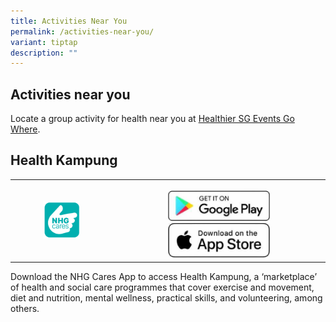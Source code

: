 ```yaml
---
title: Activities Near You
permalink: /activities-near-you/
variant: tiptap
description: ""
---
```

<h2>Activities near you</h2>
<p>Locate a group activity for health near you at <a href="https://www.gowhere.gov.sg/hsgevents/" rel="noopener noreferrer nofollow" target="_blank">Healthier SG Events Go Where</a>.</p>
<p></p>
<h2>Health Kampung</h2>
<table style="minWidth: 50px">
<colgroup>
<col>
<col>
</colgroup>
<tbody>
<tr>
<th rowspan="1" colspan="1">
<div class="isomer-image-wrapper">
<img style="width: 40%;" height="auto" width="100%" alt="" src="/images/NHGCares_App_Icon.png">
</div>
</th>
<th rowspan="1" colspan="1">
<p></p><a class="isomer-image-wrapper" href="https://play.google.com/store/apps/details?id=com.nhg.mha&amp;pli=1"><img style="width: 50%;" height="auto" width="100%" alt="" src="/images/googleplay.png"></a>
<a class="isomer-image-wrapper" href="https://apps.apple.com/sg/app/nhg-cares/id1639265003">
<img style="width: 50%;" height="auto" width="100%" alt="" src="/images/applestore.png">
</a>
</th>
</tr>
</tbody>
</table>
<p>Download the NHG Cares App to access Health Kampung, a ‘marketplace’ of
health and social care programmes that cover exercise and movement, diet
and nutrition, mental wellness, practical skills, and volunteering, among
others.</p>
<p></p>
<p></p>